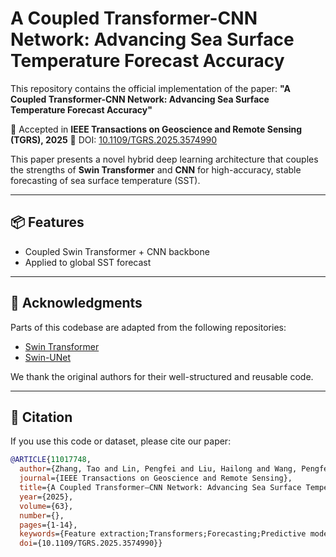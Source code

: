 # A Coupled Transformer-CNN Network: Advancing Sea Surface Temperature Forecast Accuracy

This repository contains the official implementation of the paper:
**"A Coupled Transformer-CNN Network: Advancing Sea Surface Temperature Forecast Accuracy"**

📄 Accepted in **IEEE Transactions on Geoscience and Remote Sensing (TGRS), 2025**
📌 DOI: [10.1109/TGRS.2025.3574990](https://doi.org/10.1109/TGRS.2025.3574990)

This paper presents a novel hybrid deep learning architecture that couples the strengths of **Swin Transformer** and **CNN** for high-accuracy, stable forecasting of sea surface temperature (SST).

---

## 📦 Features
- Coupled Swin Transformer + CNN backbone
- Applied to global SST forecast

---

## 🙏 Acknowledgments
Parts of this codebase are adapted from the following repositories:
- [Swin Transformer](https://github.com/microsoft/Swin-Transformer) 
- [Swin-UNet](https://github.com/HuCaoFighting/Swin-Unet)

We thank the original authors for their well-structured and reusable code.

---

## 📖 Citation
If you use this code or dataset, please cite our paper:
```bibtex
@ARTICLE{11017748,
  author={Zhang, Tao and Lin, Pengfei and Liu, Hailong and Wang, Pengfei and Wang, Ya and Xu, Kai and Zheng, Weipeng and Li, Yiwen and Jiang, Jinrong and Zhao, Lian and Chen, Jian},
  journal={IEEE Transactions on Geoscience and Remote Sensing},
  title={A Coupled Transformer–CNN Network: Advancing Sea Surface Temperature Forecast Accuracy},
  year={2025},
  volume={63},
  number={},
  pages={1-14},
  keywords={Feature extraction;Transformers;Forecasting;Predictive models;Computer architecture;Accuracy;Atmospheric modeling;Convolutional neural networks;Training;Spatiotemporal phenomena;Forecast;hybrid neural network;multiscale;sea surface temperature (SST)},
  doi={10.1109/TGRS.2025.3574990}}

